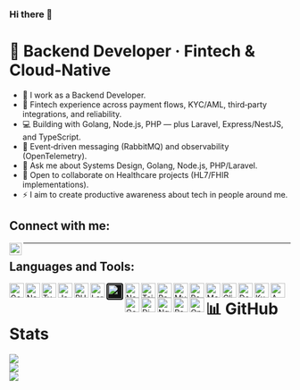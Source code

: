 ### Hi there 👋

# 💫 Backend Developer · Fintech & Cloud‑Native

- 📱 I work as a Backend Developer.
- 🚀 Fintech experience across payment flows, KYC/AML, third‑party integrations, and reliability.
- 💻 Building with Golang, Node.js, PHP — plus Laravel, Express/NestJS, and TypeScript.
- 📡 Event‑driven messaging (RabbitMQ) and observability (OpenTelemetry).
- 💬 Ask me about Systems Design, Golang, Node.js, PHP/Laravel.
- 👯 Open to collaborate on Healthcare projects (HL7/FHIR implementations).
- ⚡ I aim to create productive awareness about tech in people around me.

## Connect with me:
[<img align="left" alt="Samaasi | LinkedIn" width="22px" height="22px" src="https://cdn.simpleicons.org/linkedin/0A66C2" />](https://www.linkedin.com/in/samaasi/)
<!-- ![Profile Views](https://komarev.com/ghpvc/?username=samaasi&style=for-the-badge) -->

---

## Languages and Tools:
<!-- Languages -->
<img align="left" alt="Go" width="26px" height="26px" src="https://cdn.simpleicons.org/go/00ADD8" />
<img align="left" alt="Node.js" width="26px" height="26px" src="https://cdn.simpleicons.org/nodedotjs/339933" />
<img align="left" alt="TypeScript" width="26px" height="26px" src="https://cdn.simpleicons.org/typescript/3178C6" />
<img align="left" alt="JavaScript" width="26px" height="26px" src="https://cdn.simpleicons.org/javascript/F7DF1E" />
<img align="left" alt="PHP" width="26px" height="26px" src="https://cdn.simpleicons.org/php/777BB4" />

<!-- Frameworks & Libraries -->
<img align="left" alt="Laravel" width="26px" height="26px" src="https://cdn.simpleicons.org/laravel/FF2D20" />
<img align="left" alt="Express.js" width="26px" height="26px" src="https://cdn.simpleicons.org/express/FFFFFF" style="background-color:#111111; padding:2px; border-radius:4px;" />
<img align="left" alt="NestJS" width="26px" height="26px" src="https://cdn.simpleicons.org/nestjs/E0234E" />
<img align="left" alt="TailwindCSS" width="26px" height="26px" src="https://cdn.simpleicons.org/tailwindcss/38B2AC" />

<!-- Databases & Caches -->
<img align="left" alt="PostgreSQL" width="26px" height="26px" src="https://cdn.simpleicons.org/postgresql/4169E1" />
<img align="left" alt="MySQL" width="26px" height="26px" src="https://cdn.simpleicons.org/mysql/005C84" />
<img align="left" alt="Redis" width="26px" height="26px" src="https://cdn.simpleicons.org/redis/DC382D" />
<img align="left" alt="MongoDB" width="26px" height="26px" src="https://cdn.simpleicons.org/mongodb/47A248" />
<img align="left" alt="ClickHouse" width="26px" height="26px" src="https://cdn.simpleicons.org/clickhouse/FCCC00" />
<!-- ![Redis](https://img.shields.io/badge/Redis-DC382D?style=for-the-badge&logo=redis&logoColor=white) -->

<!-- Cloud & DevOps -->
<img align="left" alt="Docker" width="26px" height="26px" src="https://cdn.simpleicons.org/docker/2496ED" />
<img align="left" alt="Kubernetes" width="26px" height="26px" src="https://cdn.simpleicons.org/kubernetes/326CE5" />
<img align="left" alt="AWS" width="26px" height="26px" src="https://cdn.simpleicons.org/amazonaws/FF9900" />
<img align="left" alt="Google Cloud" width="26px" height="26px" src="https://cdn.simpleicons.org/googlecloud/4285F4" />
<img align="left" alt="DigitalOcean" width="26px" height="26px" src="https://cdn.simpleicons.org/digitalocean/0067FF" />
<img align="left" alt="Nginx" width="26px" height="26px" src="https://cdn.simpleicons.org/nginx/009639" />
<img align="left" alt="RabbitMQ" width="26px" height="26px" src="https://cdn.simpleicons.org/rabbitmq/FF6600" />
<img align="left" alt="OpenTelemetry" width="26px" height="26px" src="https://cdn.simpleicons.org/opentelemetry/F56600" />

<!--
# 🏆 Trophies
![GitHub Trophies](https://github-profile-trophy.vercel.app/?username=samaasi&theme=algolia&no-bg=true&no-frame=true)
--->
# 📊 GitHub Stats

![](https://github-readme-stats.vercel.app/api?username=samaasi&hide=contribs&theme=radical&hide_border=true&include_all_commits=true&count_private=true)<br/>
![](https://github-readme-streak-stats.herokuapp.com/?user=samaasi&theme=highcontrast&hide_border=true)<br/>
![](https://github-readme-stats-3bbwmps3s-benson-samasis-projects.vercel.app/api/top-langs/?username=samaasi&count_private=true&show_icons=true&theme=radical&hide_border=true&layout=compact&hide=HTML,CSS,Blade)

<!--
Suggestions:
- Add pinned projects using: https://github-readme-stats.vercel.app/api/pin?username=samaasi&repo=REPO_NAME
- Keep sections concise; focus on your current strengths and interests.
-->